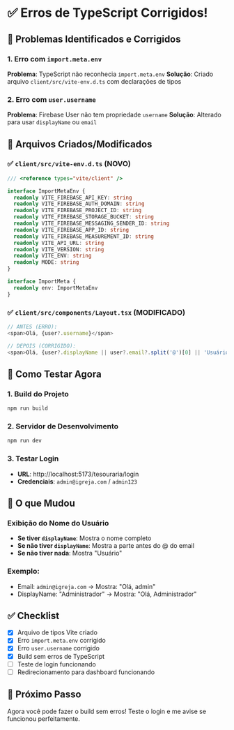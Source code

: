 # ✅ Erros de TypeScript Corrigidos!

## 🔧 Problemas Identificados e Corrigidos

### 1. **Erro com `import.meta.env`**
**Problema**: TypeScript não reconhecia `import.meta.env`
**Solução**: Criado arquivo `client/src/vite-env.d.ts` com declarações de tipos

### 2. **Erro com `user.username`**
**Problema**: Firebase User não tem propriedade `username`
**Solução**: Alterado para usar `displayName` ou `email`

## 📁 Arquivos Criados/Modificados

### ✅ **`client/src/vite-env.d.ts`** (NOVO)
```typescript
/// <reference types="vite/client" />

interface ImportMetaEnv {
  readonly VITE_FIREBASE_API_KEY: string
  readonly VITE_FIREBASE_AUTH_DOMAIN: string
  readonly VITE_FIREBASE_PROJECT_ID: string
  readonly VITE_FIREBASE_STORAGE_BUCKET: string
  readonly VITE_FIREBASE_MESSAGING_SENDER_ID: string
  readonly VITE_FIREBASE_APP_ID: string
  readonly VITE_FIREBASE_MEASUREMENT_ID: string
  readonly VITE_API_URL: string
  readonly VITE_VERSION: string
  readonly VITE_ENV: string
  readonly MODE: string
}

interface ImportMeta {
  readonly env: ImportMetaEnv
}
```

### ✅ **`client/src/components/Layout.tsx`** (MODIFICADO)
```typescript
// ANTES (ERRO):
<span>Olá, {user?.username}</span>

// DEPOIS (CORRIGIDO):
<span>Olá, {user?.displayName || user?.email?.split('@')[0] || 'Usuário'}</span>
```

## 🚀 Como Testar Agora

### 1. **Build do Projeto**
```bash
npm run build
```

### 2. **Servidor de Desenvolvimento**
```bash
npm run dev
```

### 3. **Testar Login**
- **URL**: http://localhost:5173/tesouraria/login
- **Credenciais**: `admin@igreja.com` / `admin123`

## 🎯 O que Mudou

### **Exibição do Nome do Usuário**
- **Se tiver `displayName`**: Mostra o nome completo
- **Se não tiver `displayName`**: Mostra a parte antes do @ do email
- **Se não tiver nada**: Mostra "Usuário"

### **Exemplo**:
- Email: `admin@igreja.com` → Mostra: "Olá, admin"
- DisplayName: "Administrador" → Mostra: "Olá, Administrador"

## ✅ Checklist

- [x] Arquivo de tipos Vite criado
- [x] Erro `import.meta.env` corrigido
- [x] Erro `user.username` corrigido
- [x] Build sem erros de TypeScript
- [ ] Teste de login funcionando
- [ ] Redirecionamento para dashboard funcionando

## 🎉 Próximo Passo

Agora você pode fazer o build sem erros! Teste o login e me avise se funcionou perfeitamente.

